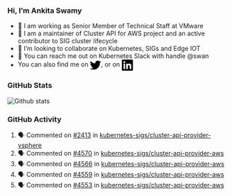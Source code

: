 ### Hi, I’m Ankita Swamy

- 💼 I am working as Senior Member of Technical Staff at VMware
- 👀 I am a maintainer of Cluster API for AWS project and an active contributor to SIG cluster lifecycle
- 💞️ I’m looking to collaborate on Kubernetes, SIGs and Edge IOT
- 💬 You can reach me out on Kubernetes Slack with handle @swan
- You can also find me on <a href="https://twitter.com/SwamyAnkita" target="blank"><img align="center" src="https://raw.githubusercontent.com/Ankitasw/Ankitasw/master/svg/twitter.svg" alt="Ankitasw" height="25" width="25" color="#1DA1f2" /></a>, or on <a href="https://www.linkedin.com/in/Ankitaswamy/" target="blank"><img align="center" src="https://raw.githubusercontent.com/Ankitasw/Ankitasw/master/svg/linkedin.svg" alt="Ankitasw" height="25" width="25" /></a>

### GitHub Stats
![Github stats](https://github-readme-stats.vercel.app/api?username=Ankitasw&count_private=true&show_icons=true&theme=tokyonight)

### GitHub Activity 
<!--START_SECTION:activity-->
1. 🗣 Commented on [#2413](https://github.com/kubernetes-sigs/cluster-api-provider-vsphere/pull/2413#issuecomment-1757333764) in [kubernetes-sigs/cluster-api-provider-vsphere](https://github.com/kubernetes-sigs/cluster-api-provider-vsphere)
2. 🗣 Commented on [#4570](https://github.com/kubernetes-sigs/cluster-api-provider-aws/pull/4570#issuecomment-1757324148) in [kubernetes-sigs/cluster-api-provider-aws](https://github.com/kubernetes-sigs/cluster-api-provider-aws)
3. 🗣 Commented on [#4566](https://github.com/kubernetes-sigs/cluster-api-provider-aws/pull/4566#issuecomment-1757079976) in [kubernetes-sigs/cluster-api-provider-aws](https://github.com/kubernetes-sigs/cluster-api-provider-aws)
4. 🗣 Commented on [#4559](https://github.com/kubernetes-sigs/cluster-api-provider-aws/pull/4559#issuecomment-1757078934) in [kubernetes-sigs/cluster-api-provider-aws](https://github.com/kubernetes-sigs/cluster-api-provider-aws)
5. 🗣 Commented on [#4553](https://github.com/kubernetes-sigs/cluster-api-provider-aws/pull/4553#issuecomment-1757078657) in [kubernetes-sigs/cluster-api-provider-aws](https://github.com/kubernetes-sigs/cluster-api-provider-aws)
<!--END_SECTION:activity-->
